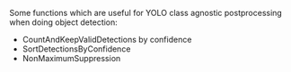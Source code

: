 Some functions which are useful for YOLO class agnostic postprocessing when doing object detection:
- CountAndKeepValidDetections by confidence
- SortDetectionsByConfidence
- NonMaximumSuppression
